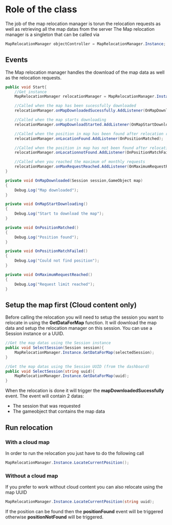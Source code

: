 # Role of the class
The job of the map relocation manager is torun the relocation requests as well as retrieving all the map datas from the server
The Map relocation manager is a singleton that can be called via 
```cs
MapRelocationManager objectController = MapRelocationManager.Instance;
```

## Events
The Map relocation manager handles the download of the map data as well as the relocation requests.

```cs
public void Start{
    //Get instance
    MapRelocationManager relocationManager = MapRelocationManager.Instance;

    //Called when the map has been sucessfully downloaded
    relocationManager.onMapDownloadedSucessfully.AddListener(OnMapDownloaded);

    //Called when the map starts downloading
    relocationManager.onMapDownloadStarted.AddListener(OnMapStartDownloading);

    //Called when the position in map has been found after relocation request
    relocationManager.onLocationFound.AddListener(OnPositionMatched);

    //Called when the position in map has not been found after relocation request
    relocationManager.onLocationnotFound.AddListener(OnPositionMatchFailed);

    //Called when you reached the maximum of monthly requests
    relocationManager.onMaxRequestReached.AddListener(OnMaximumRequestReached);
}

private void OnMapDownloaded(Session session,GameObject map)
{
    Debug.Log("Map downloaded");    
}

private void OnMapStartDownloading()
{
    Debug.Log("Start to download the map");
}

private void OnPositionMatched()
{
    Debug.Log("Position found");  
}

private void OnPositionMatchFailed()
{
    Debug.Log("Could not find position");
}

private void OnMaximumRequestReached()
{
    Debug.Log("Request limit reached");
}

```
## Setup the map first (Cloud content only)
Before calling the relocation you will need to setup the session you want to relocate in using the __GetDataForMap__ function. It will download the map data and setup the relocation manager on this session. You can use a Session instance or a UUID.

```cs
//Get the map datas using the Session instance
public void SelectSession(Session session){
    MapRelocationManager.Instance.GetDataForMap(selectedSession);                
}

//Get the map datas using the Session UUID (from the dashboard)
public void SelectSession(string uuid){
    MapRelocationManager.Instance.GetDataForMap(uuid);                
}

```

When the relocation is done it will trigger the  __mapDownloadedSucessfully__ event. The event will contain 2 datas:
- The session that was requested
- The gameobject that contains the map data

## Run relocation

### With a cloud map
In order to run the relocation you just have to do the following call
```cs
MapRelocationManager.Instance.LocateCurrentPosition();
```

### Without a cloud map
If you prefer to work without cloud content you can also relocate using the map UUID
```cs
MapRelocationManager.Instance.LocateCurrentPosition(string uuid);
```

If the position can be found then the __positionFound__ event will be triggered otherwise __positionNotFound__ will be triggered.